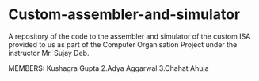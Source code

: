 # Custom-assembler-and-simulator
A repository of the code to the assembler and simulator of the custom ISA provided to us as part of the Computer Organisation Project under the instructor Mr. Sujay Deb.

MEMBERS:
Kushagra Gupta
2.Adya Aggarwal
3.Chahat Ahuja
